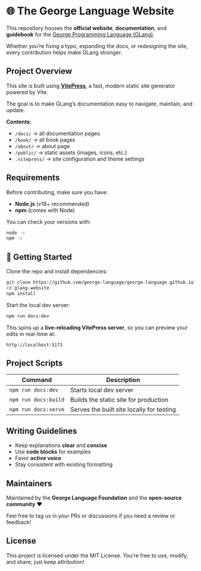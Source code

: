 # 🌐 The George Language Website

This repository houses the **official website**, **documentation**, and **guidebook** for the [George Programming Language (GLang)](https://github.com/george-language/glang).

Whether you’re fixing a typo, expanding the docs, or redesigning the site, every contribution helps make GLang stronger.

## Project Overview

This site is built using **[VitePress](https://vitepress.dev/)**, a fast, modern static site generator powered by Vite.

The goal is to make GLang’s documentation easy to navigate, maintain, and update.

**Contents:**

- `/docs/` → all documentation pages
- `/book/` → all book pages
- `/about/` → about page
- `/public/` → static assets (images, icons, etc.)
- `.vitepress/` → site configuration and theme settings

## Requirements

Before contributing, make sure you have:

- **Node.js** (v18+ recommended)
- **npm** (comes with Node)

You can check your versions with:

```bash
node -v
npm -v
```

## 🚀 Getting Started

Clone the repo and install dependencies:

```bash
git clone https://github.com/george-language/george-language.github.io.git
cd glang-website
npm install
```

Start the local dev server:

```bash
npm run docs:dev
```

This spins up a **live-reloading VitePress server**, so you can preview your edits in real-time at:

```
http://localhost:5173
```

## Project Scripts

| Command              | Description                               |
| -------------------- | ----------------------------------------- |
| `npm run docs:dev`   | Starts local dev server                   |
| `npm run docs:build` | Builds the static site for production     |
| `npm run docs:serve` | Serves the built site locally for testing |

## Writing Guidelines

- Keep explanations **clear** and **concise**
- Use **code blocks** for examples
- Favor **active voice**
- Stay consistent with existing formatting

## Maintainers

Maintained by the **George Language Foundation** and the **open-source community** ❤️

Feel free to tag us in your PRs or discussions if you need a review or feedback!

## License

This project is licensed under the MIT License. You’re free to use, modify, and share; just keep attribution!
